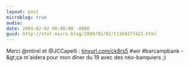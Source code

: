 ```yaml
---
layout: post
microblog: true
audio: 
date: 2009-02-02 00:00:00 -0000
guid: http://xtof.micro.blog/2009/02/02/t1169277423.html
---
```

Merci @mtirel et @JCCapelli : [tinyurl.com/ck8rs5](http://tinyurl.com/ck8rs5) #wir #barcampbank -&amp;gt;ça m'aidera pour mon dîner du 19 avec des néo-banquiers ;)
